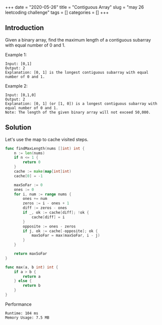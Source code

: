 +++
date = "2020-05-26"
title = "Contiguous Array"
slug = "may 26 leetcoding challenge"
tags = []
categories = []
+++

## Introduction

Given a binary array, find the maximum length of a contiguous subarray with equal number of 0 and 1.

Example 1:
```
Input: [0,1]
Output: 2
Explanation: [0, 1] is the longest contiguous subarray with equal number of 0 and 1.
```

Example 2:
```
Input: [0,1,0]
Output: 2
Explanation: [0, 1] (or [1, 0]) is a longest contiguous subarray with equal number of 0 and 1.
Note: The length of the given binary array will not exceed 50,000.
```

## Solution

Let's use the map to cache visited steps.

``` go
func findMaxLength(nums []int) int {
	n := len(nums)
	if n <= 1 {
		return 0
	}
	cache := make(map[int]int)
	cache[0] = -1

	maxSoFar := 0
	ones := 0
	for i, num := range nums {
		ones += num
		zeros := i - ones + 1
		diff := zeros - ones
		if _, ok := cache[diff]; !ok {
			cache[diff] = i
		}
		opposite := ones - zeros
		if j, ok := cache[-opposite]; ok {
			maxSoFar = max(maxSoFar, i - j)
		}
	}

	return maxSoFar
}

func max(a, b int) int {
	if a > b {
		return a
	} else {
		return b
	}
}
```

Performance
```
Runtime: 104 ms
Memory Usage: 7.5 MB
```

